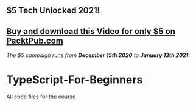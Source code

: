 ## $5 Tech Unlocked 2021!
[Buy and download this Video for only $5 on PacktPub.com](https://www.packtpub.com/product/typescript-for-beginners-video/9781801074476)
-----
*The $5 campaign         runs from __December 15th 2020__ to __January 13th 2021.__*

# TypeScript-For-Beginners
All code files for the course
